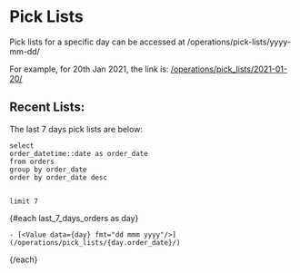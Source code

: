 # Pick Lists

Pick lists for a specific day can be accessed at /operations/pick-lists/yyyy-mm-dd/

For example, for 20th Jan 2021, the link is: [/operations/pick_lists/2021-01-20/](/operations/pick_lists/2021-01-20/)

## Recent Lists:
The last 7 days pick lists are below:

```last_7_days_orders
select 
order_datetime::date as order_date
from orders
group by order_date
order by order_date desc


limit 7
```

{#each last_7_days_orders as day}

    - [<Value data={day} fmt="dd mmm yyyy"/>](/operations/pick_lists/{day.order_date}/)

{/each}

<style>
    ul{
        margin-block-end: 0;
    }
</style>



